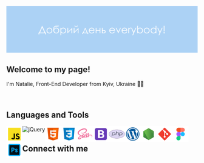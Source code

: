 ![Header](https://github.com/natasnovida/natasnovida/blob/main/assets/image.svg)

## Welcome to my page!<br/>
I'm Natalie, Front-End Developer from Kyiv, Ukraine :blue_heart::yellow_heart:

<br/>

## Languages and Tools
<a href="https://developer.mozilla.org/en-US/docs/Web/JavaScript" target="_blank"><img align="left" alt="JavaScript" height ="42px" src="assets/javascript.svg"></a>
<!-- <a href="https://www.typescriptlang.org/" target="_blank"><img align="left" alt="Typescirpt" height ="42px" src="assets/typescript.svg></a> -->
<!-- <a href="https://reactjs.org/" target="_blank"> <img align="left" alt="React" height ="42px" src="assets/react.svg"></a> -->
<a href="https://jquery.com/" target="_blank"><img align="left" alt="jQuery" height ="42px" src="https://img.icons8.com/external-tal-revivo-color-tal-revivo/48/000000/external-jquery-is-a-javascript-library-designed-to-simplify-html-logo-color-tal-revivo.png"></a>
<a href="https://html.spec.whatwg.org/multipage/" target="_blank"><img align="left" alt="HTML5" height ="42px" src="assets/html5.svg"></a>
<a href="https://www.w3.org/Style/CSS/Overview.en.html" target="_blank"><img align="left" alt="CSS3" height ="42px" src="assets/css3.svg"></a>
<a href="https://sass-lang.com/" target="_blank"><img align="left" alt="Sass" height ="42px" src="assets/sass.svg"></a>
<a href="https://getbootstrap.com/" target="_blank"><img align="left" alt="Bootstrap 4" height ="42px" src="assets/bootstrap.svg"></a>
<a href="https://www.php.net/" target="_blank"><img align="left" alt="php" height ="42px" src="assets/php.svg"></a>
<a href="https://wordpress.com/ru/" target="_blank"><img align="left" alt="Wordpress" height ="42px" src="assets/wordpress.svg"></a>
<a href="https://nodejs.org" target="_blank"><img align="left" alt="Node.js" height ="42px" src="assets/node.svg"></a>
<a href="https://git-scm.com/" target="_blank"><img align="left" alt="git" height='42px' src="assets/git-scm.svg"/></a>
<a href="https://www.figma.com/" target="_blank"><img align="left" alt="Figma" height='42px' src="assets/figma.svg"/></a>
<a href="https://www.adobe.com/ua/products/photoshop.html" target="_blank"><img align="left" alt="Photoshop" height='42px' src="assets/photoshop.svg"/></a>

<br/>

## Connect with me